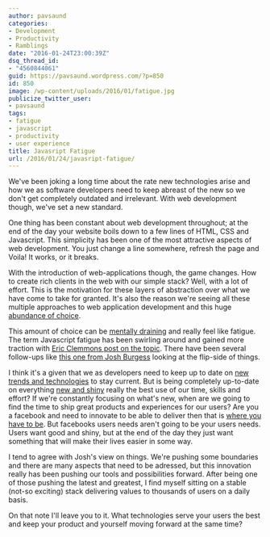 ```yaml
---
author: pavsaund
categories:
- Development
- Productivity
- Ramblings
date: "2016-01-24T23:00:39Z"
dsq_thread_id:
- "4560844061"
guid: https://pavsaund.wordpress.com/?p=850
id: 850
image: /wp-content/uploads/2016/01/fatigue.jpg
publicize_twitter_user:
- pavsaund
tags:
- fatigue
- javascript
- productivity
- user experience
title: Javasript Fatigue
url: /2016/01/24/javasript-fatigue/
---
```


We've been joking a long time about the rate new technologies arise and how we as software developers need to keep abreast of the new so we don't get completely outdated and irrelevant. With web development though, we've set a new standard.<!--more-->

One thing has been constant about web development throughout; at the end of the day your website boils down to a few lines of HTML, CSS and Javascript. This simplicity has been one of the most attractive aspects of web development. You just change a line somewhere, refresh the page and Voila! It works, or it breaks.

With the introduction of web-applications though, the game changes. How to create rich clients in the web with our simple stack? Well, with a lot of effort. This is the motivation for these layers of abstraction over what we have come to take for granted. It's also the reason we're seeing all these multiple approaches to web application development and this huge <a href="https://www.ted.com/talks/barry_schwartz_on_the_paradox_of_choice" target="_blank">abundance of choice</a>.

This amount of choice can be <a href="/2016/01/14/get-off-the-hamster-wheel/" target="_blank">mentally draining</a> and really feel like fatigue. The term Javascript fatigue has been swirling around and gained more traction with <a href="https://medium.com/@ericclemmons/javascript-fatigue-48d4011b6fc4#.homxgafl4" target="_blank">Eric Clemmons post on the topic</a>. There have been several follow-ups like <a href="https://medium.com/@joshburgess/javascript-fatigue-an-alternative-perspective-b6ae411e89ac#.3x8znp58t" target="_blank">this one from Josh Burgess</a> looking at the flip-side of things.

I think it's a given that we as developers need to keep up to date on <a href="https://en.wikipedia.org/wiki/Early_adopter" target="_blank">new trends and technologies</a> to stay current. But is being completely up-to-date on everything <a href="http://blog.codinghorror.com/the-magpie-developer/" target="_blank">new and shiny</a> really the best use of our time, skills and effort? If we're constantly focusing on what's new, when are we going to find the time to ship great products and experiences for our users? Are you a facebook and need to innovate to be able to deliver then that is <a href="https://medium.com/@ajsharp/please-please-don-t-use-css-in-js-ffeae26f20f#.580qnxoea" target="_blank">where you have to be</a>. But facebooks users needs aren't going to be your users needs. Users want good and shiny, but at the end of the day they just want something that will make their lives easier in some way.

I tend to agree with Josh's view on things. We're pushing some boundaries and there are many aspects that need to be adressed, but this innovation really has been pushing our tools and possibilities forward. After being one of those pushing the latest and greatest, I find myself sitting on a stable (not-so exciting) stack delivering values to thousands of users on a daily basis.

On that note I'll leave you to it. What technologies serve your users the best and keep your product and yourself moving forward at the same time?